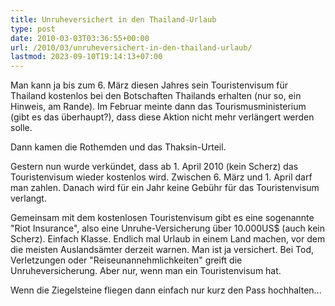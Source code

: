 ```yaml
---
title: Unruheversichert in den Thailand-Urlaub
type: post
date: 2010-03-03T03:36:55+00:00
url: /2010/03/unruheversichert-in-den-thailand-urlaub/
lastmod: 2023-09-10T19:14:13+07:00
---
```

Man kann ja bis zum 6. März diesen Jahres sein Touristenvisum für Thailand kostenlos bei den Botschaften Thailands erhalten (nur so, ein Hinweis, am Rande). Im Februar meinte dann das Tourismusministerium (gibt es das überhaupt?), dass diese Aktion nicht mehr verlängert werden solle.

Dann kamen die Rothemden und das Thaksin-Urteil.

Gestern nun wurde verkündet, dass ab 1. April 2010 (kein Scherz) das Touristenvisum wieder kostenlos wird. Zwischen 6. März und 1. April darf man zahlen. Danach wird für ein Jahr keine Gebühr für das Touristenvisum verlangt.

Gemeinsam mit dem kostenlosen Touristenvisum gibt es eine sogenannte "Riot Insurance", also eine Unruhe-Versicherung über 10.000US$ (auch kein Scherz). Einfach Klasse. Endlich mal Urlaub in einem Land machen, vor dem die meisten Auslandsämter derzeit warnen. Man ist ja versichert. Bei Tod, Verletzungen oder "Reiseunannehmlichkeiten" greift die Unruheversicherung. Aber nur, wenn man ein Touristenvisum hat.

Wenn die Ziegelsteine fliegen dann einfach nur kurz den Pass hochhalten...
